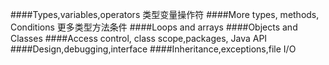 ####Types,variables,operators 类型变量操作符
####More types, methods, Conditions 更多类型方法条件
####Loops and arrays
####Objects and Classes
####Access control, class scope,packages, Java API
####Design,debugging,interface
####Inheritance,exceptions,file I/O